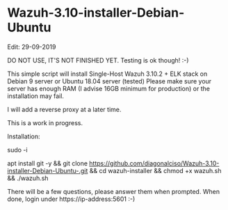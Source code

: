 # Wazuh-3.10-installer-Debian-Ubuntu

Edit: 29-09-2019

DO NOT USE, IT'S NOT FINISHED YET. Testing is ok though! :-)

This simple script will install Single-Host Wazuh 3.10.2 + ELK stack on Debian 9 server or Ubuntu 18.04 server (tested) Please make sure your server has enough RAM (I advise 16GB minimum for production) or the installation may fail.

I will add a reverse proxy at a later time.

This is a work in progress.

Installation:

sudo -i

apt install git -y && git clone https://github.com/diagonalciso/Wazuh-3.10-installer-Debian-Ubuntu-.git && cd wazuh-installer && chmod +x wazuh.sh && ./wazuh.sh

There will be a few questions, please answer them when prompted. When done, login under https://ip-address:5601 :-)
